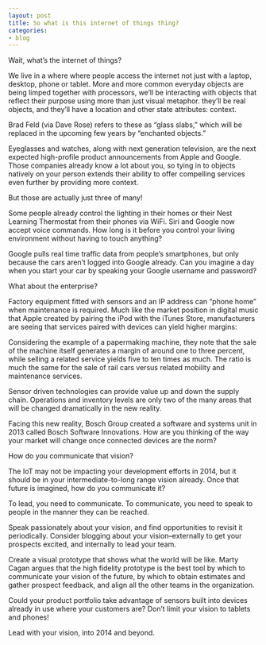 ```yaml
---
layout: post
title: So what is this internet of things thing?
categories:
- blog
--- 
```

Wait, what’s the internet of things?

We live in a where where people access the internet not just with a laptop, desktop, phone or tablet. More and more common everyday objects are being limped together with processors, we’ll be interacting with objects that reflect their purpose using more than just visual metaphor.  they’ll be real objects, and they’ll have a location and other state attributes: context.

Brad Feld (via Dave Rose) refers to these as “glass slabs,” which will be replaced in the upcoming few years by “enchanted objects.”

Eyeglasses and watches, along with next generation television, are the next expected high-profile product announcements from Apple and Google.  Those companies already know a lot about you, so tying in to objects natively on your person extends their ability to offer compelling services even further by providing more context.

But those are actually just three of many!

Some people already control the lighting in their homes or their Nest Learning Thermostat from their phones via WiFi.  Siri and Google now accept voice commands.  How long is it before you control your living environment without having to touch anything?

Google pulls real time traffic data from people’s smartphones, but only because the cars aren’t logged into Google already.  Can you imagine a day when you start your car by speaking your Google username and password?

What about the enterprise?

Factory equipment fitted with sensors and an IP address can “phone home” when maintenance is required.   Much like the market position in digital music that Apple created by pairing the iPod with the iTunes Store, manufacturers are seeing that services paired with devices can yield higher margins:

Considering the example of a papermaking machine, they note that the sale of the machine itself generates a margin of around one to three percent, while selling a related service yields five to ten times as much. The ratio is much the same for the sale of rail cars versus related mobility and maintenance services.

Sensor driven technologies can provide value up and down the supply chain.  Operations and inventory levels are only two of the many areas that will be changed dramatically in the new reality.

Facing this new reality, Bosch Group created a software and systems unit in 2013 called Bosch Software Innovations.  How are you thinking of the way your market will change once connected devices are the norm?

How do you communicate that vision?

The IoT may not be impacting your development efforts in 2014, but it should be in your intermediate-to-long range vision already.  Once that future is imagined, how do you communicate it?

To lead, you need to communicate.  To communicate, you need to speak to people in the manner they can be reached.

Speak passionately about your vision, and find opportunities to revisit it periodically.  Consider blogging about your vision–externally to get your prospects excited, and internally to lead your team.

Create a visual prototype that shows what the world will be like.  Marty Cagan argues that the high fidelity prototype is the best tool by which to communicate your vision of the future, by which to obtain estimates and gather prospect feedback, and align all the other teams in the organization.

Could your product portfolio take advantage of sensors built into devices already in use where your customers are?  Don’t limit your vision to tablets and phones!

Lead with your vision, into 2014 and beyond.